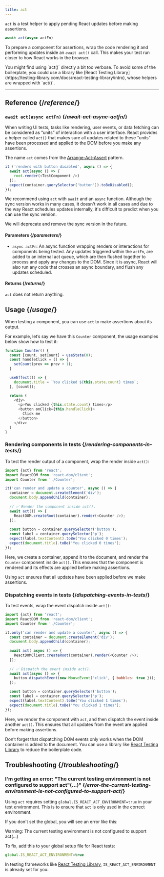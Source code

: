 ```yaml
---
title: act
---
```


<Intro>

`act` is a test helper to apply pending React updates before making assertions.

```js
await act(async actFn)
```

</Intro>

To prepare a component for assertions, wrap the code rendering it and performing updates inside an `await act()` call. This makes your test run closer to how React works in the browser.

<Note>
You might find using `act()` directly a bit too verbose. To avoid some of the boilerplate, you could use a library like [React Testing Library](https://testing-library.com/docs/react-testing-library/intro), whose helpers are wrapped with `act()`.
</Note>


<InlineToc />

---

## Reference {/*reference*/}

### `await act(async actFn)` {/*await-act-async-actfn*/}

When writing UI tests, tasks like rendering, user events, or data fetching can be considered as “units” of interaction with a user interface. React provides a helper called `act()` that makes sure all updates related to these “units” have been processed and applied to the DOM before you make any assertions.

The name `act` comes from the [Arrange-Act-Assert](https://wiki.c2.com/?ArrangeActAssert) pattern.

```js {2,4}
it ('renders with button disabled', async () => {
  await act(async () => {
    root.render(<TestComponent />)
  });
  expect(container.querySelector('button')).toBeDisabled();
});
```

<Note>

We recommend using `act` with `await` and an `async` function. Although the sync version works in many cases, it doesn't work in all cases and due to the way React schedules updates internally, it's difficult to predict when you can use the sync version.

We will deprecate and remove the sync version in the future.

</Note>

#### Parameters {/*parameters*/}

* `async actFn`: An async function wrapping renders or interactions for components being tested. Any updates triggered within the `actFn`, are added to an internal act queue, which are then flushed together to process and apply any changes to the DOM. Since it is async, React will also run any code that crosses an async boundary, and flush any updates scheduled.

#### Returns {/*returns*/}

`act` does not return anything.

## Usage {/*usage*/}

When testing a component, you can use `act` to make assertions about its output.

For example, let’s say we have this `Counter` component, the usage examples below show how to test it:

```js
function Counter() {
  const [count, setCount] = useState(0);
  const handleClick = () => {
    setCount(prev => prev + 1);
  }

  useEffect(() => {
    document.title = `You clicked ${this.state.count} times`;
  }, [count]);

  return (
    <div>
      <p>You clicked {this.state.count} times</p>
      <button onClick={this.handleClick}>
        Click me
      </button>
    </div>
  )
}
```

### Rendering components in tests {/*rendering-components-in-tests*/}

To test the render output of a component, wrap the render inside `act()`:

```js  {10,12}
import {act} from 'react';
import ReactDOM from 'react-dom/client';
import Counter from './Counter';

it('can render and update a counter', async () => {
  container = document.createElement('div');
  document.body.appendChild(container);
  
  // ✅ Render the component inside act().
  await act(() => {
    ReactDOM.createRoot(container).render(<Counter />);
  });
  
  const button = container.querySelector('button');
  const label = container.querySelector('p');
  expect(label.textContent).toBe('You clicked 0 times');
  expect(document.title).toBe('You clicked 0 times');
});
```

Here, we create a container, append it to the document, and render the `Counter` component inside `act()`. This ensures that the component is rendered and its effects are applied before making assertions.

Using `act` ensures that all updates have been applied before we make assertions.

### Dispatching events in tests {/*dispatching-events-in-tests*/}

To test events, wrap the event dispatch inside `act()`:

```js {14,16}
import {act} from 'react';
import ReactDOM from 'react-dom/client';
import Counter from './Counter';

it.only('can render and update a counter', async () => {
  const container = document.createElement('div');
  document.body.appendChild(container);
  
  await act( async () => {
    ReactDOMClient.createRoot(container).render(<Counter />);
  });
  
  // ✅ Dispatch the event inside act().
  await act(async () => {
    button.dispatchEvent(new MouseEvent('click', { bubbles: true }));
  });

  const button = container.querySelector('button');
  const label = container.querySelector('p');
  expect(label.textContent).toBe('You clicked 1 times');
  expect(document.title).toBe('You clicked 1 times');
});
```

Here, we render the component with `act`, and then dispatch the event inside another `act()`. This ensures that all updates from the event are applied before making assertions.

<Pitfall>

Don’t forget that dispatching DOM events only works when the DOM container is added to the document. You can use a library like [React Testing Library](https://testing-library.com/docs/react-testing-library/intro) to reduce the boilerplate code.

</Pitfall>

## Troubleshooting {/*troubleshooting*/}

### I'm getting an error: "The current testing environment is not configured to support act"(...)" {/*error-the-current-testing-environment-is-not-configured-to-support-act*/}

Using `act` requires setting `global.IS_REACT_ACT_ENVIRONMENT=true` in your test environment. This is to ensure that `act` is only used in the correct environment.

If you don't set the global, you will see an error like this:

<ConsoleBlock level="error">

Warning: The current testing environment is not configured to support act(...)

</ConsoleBlock>

To fix, add this to your global setup file for React tests:

```js
global.IS_REACT_ACT_ENVIRONMENT=true
```

<Note>

In testing frameworks like [React Testing Library](https://testing-library.com/docs/react-testing-library/intro), `IS_REACT_ACT_ENVIRONMENT` is already set for you.

</Note>